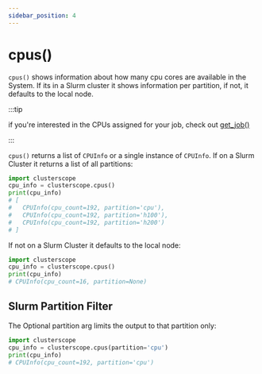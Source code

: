 ```yaml
---
sidebar_position: 4
---
```


# cpus()

`cpus()` shows information about how many cpu cores are available in the System. If its in a Slurm cluster it shows information per partition, if not, it defaults to the local node.

:::tip

if you're interested in the CPUs assigned for your job, check out [get_job()](./get-job.md#get_cpus)

:::

`cpus()` returns a list of `CPUInfo` or a single instance of `CPUInfo`. If on a Slurm Cluster it returns a list of all partitions:

```python
import clusterscope
cpu_info = clusterscope.cpus()
print(cpu_info)
# [
#   CPUInfo(cpu_count=192, partition='cpu'), 
#   CPUInfo(cpu_count=192, partition='h100'), 
#   CPUInfo(cpu_count=192, partition='h200')
# ]
```

If not on a Slurm Cluster it defaults to the local node:

```python
import clusterscope
cpu_info = clusterscope.cpus()
print(cpu_info)
# CPUInfo(cpu_count=16, partition=None)
```

## Slurm Partition Filter

The Optional partition arg limits the output to that partition only:

```python
import clusterscope
cpu_info = clusterscope.cpus(partition='cpu')
print(cpu_info)
# CPUInfo(cpu_count=192, partition='cpu')
```